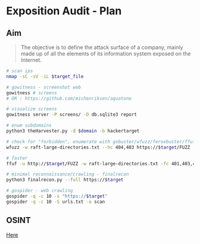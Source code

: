 # Exposition Audit - Plan

## Aim

> The objective is to define the attack surface of a company, mainly made up of all the elements of its information system exposed on the Internet.

```bash
# scan ips
nmap -sC -sV -iL $target_file 

# gowitness - screenshot web
gowitness # screens
# OR : https://github.com/michenriksen/aquatone

# visualize screens
gowitness server -P screens/ -D db.sqlite3 report

# enum subdomains
python3 theHarvester.py -d $domain -b hackertarget

# check for "forbidden", enumerate with gobuster/wfuzz/feroxbuster/ffuf
wfuzz -w raft-large-directories.txt --hc 404,403 https://$target/FUZZ

# faster
ffuf -u http://$target/FUZZ -w raft-large-directories.txt -fc 401,403,404 -fs 0

# minimal reconnaissance/crawling - finalrecon
python3 finalrecon.py --full https://$target

# gospider - web crawling
gospider -q -c 10 -s "https://$target"
gospider -q -c 10 -S urls.txt -o scan
```

## OSINT

[Here](../../misc/osint.md)
